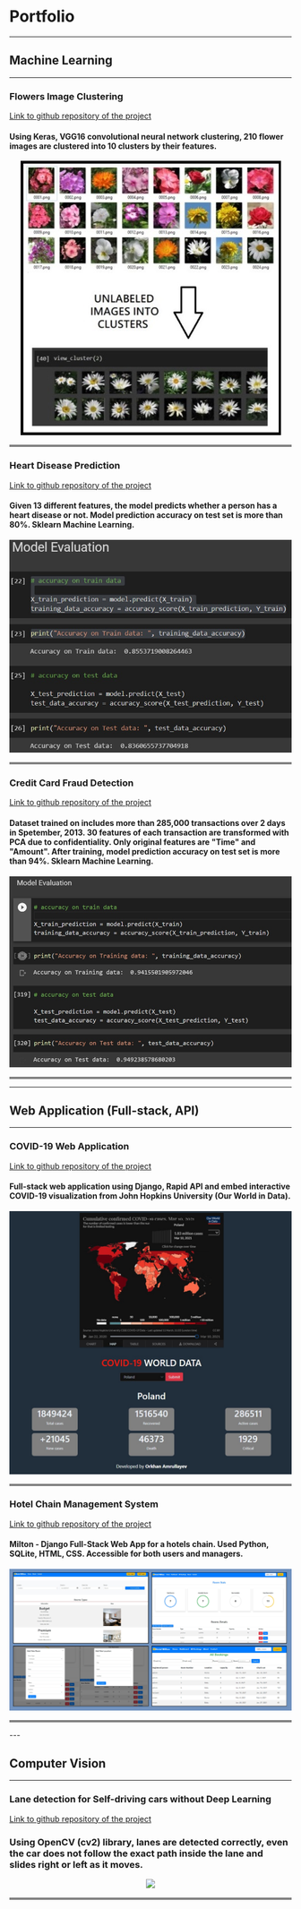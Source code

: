 # Portfolio

---

## Machine Learning


---

### Flowers Image Clustering
[Link to github repository of the project](https://github.com/orkhan-amrullayev/Image_Clustering_Flowers)
<br>
#### Using Keras, VGG16 convolutional neural network clustering, 210 flower images are clustered into 10 clusters by their features. 
<div align="center"> 
<img src="images/flowers.jpg?raw=true"/>
</div>
<hr style="height:4px;border-width:0;color:gray;background-color:gray">

### Heart Disease Prediction
[Link to github repository of the project](https://github.com/orkhan-amrullayev/Heart_Disease_Prediction) 
<br>
#### Given 13 different features, the model predicts whether a person has a heart disease or not. Model prediction accuracy on test set is more than 80%. Sklearn Machine Learning.
<div align="center"> 
<img src="images/heart_disease_prediction.jpg?raw=true"/>
</div>
<hr style="height:4px;border-width:0;color:gray;background-color:gray">

### Credit Card Fraud Detection
[Link to github repository of the project](https://github.com/orkhan-amrullayev/Credit_Card_Fraud_Detection) 
<br>
#### Dataset trained on includes more than 285,000 transactions over 2 days in Spetember, 2013. 30 features of each transaction are transformed with PCA due to confidentiality. Only original features are "Time" and "Amount". After training, model prediction accuracy on test set is more than 94%. Sklearn Machine Learning.
<div align="center"> 
<img src="images/credit_card_fraud_detection.jpg?raw=true"/>
</div>
<hr style="height:4px;border-width:0;color:gray;background-color:gray">

---

## Web Application (Full-stack, API)


---

### COVID-19 Web Application
[Link to github repository of the project](https://github.com/orkhan-amrullayev/covid19) 
<br>
#### Full-stack web application using Django, Rapid API and embed interactive COVID-19 visualization from John Hopkins University (Our World in Data).
<div align="center"> 
<img src="images/covid12.jpg?raw=true"/>
</div>
<hr style="height:4px;border-width:0;color:gray;background-color:gray">

### Hotel Chain Management System
[Link to github repository of the project](https://github.com/orkhan-amrullayev/hotels_chain_management/)
<br>
#### Milton - Django Full-Stack Web App for a hotels chain. Used Python, SQLite, HTML, CSS. Accessible for both users and managers.
<div align="center"> 
<img src="images/hotel.jpg?raw=true"/>
</div>
<hr style="height:4px;border-width:0;color:gray;background-color:gray">
---

## Computer Vision


---

### Lane detection for Self-driving cars without Deep Learning 
[Link to github repository of the project](https://github.com/orkhan-amrullayev/lane_detection_without_deep_learning/)
<br>
### Using OpenCV (cv2) library, lanes are detected correctly, even the car does not follow the exact path inside the lane and slides right or left as it moves.
<div align="center"> 
<img src="images/lane_detection.gif" /> 
</div>
<hr style="height:4px;border-width:0;color:gray;background-color:gray">
